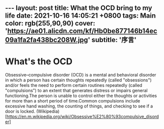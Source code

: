---                                                                   layout: post
title:  What the OCD bring to my life
date:   2021-10-16 14:05:21 +0800
tags: Main
color: rgb(255,90,90)
cover: 'https://ae01.alicdn.com/kf/Hb0be877146b14ec09a1fa2fa438bc208W.jpg'
subtitle: '序言'
---

# What's the OCD

Obsessive–compulsive disorder (OCD) is a mental and behavioral disorder in which a person has certain thoughts repeatedly (called "obsessions") and/or feels the need to perform certain routines repeatedly (called "compulsions") to an extent that generates distress or impairs general functioning.The person is unable to control either the thoughts or activities for more than a short period of time.Common compulsions include excessive hand washing, the counting of things, and checking to see if a door is locked. (Wikipedia)[https://en.m.wikipedia.org/wiki/Obsessive%E2%80%93compulsive_disorder]


